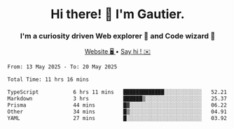 <h1 align="center">Hi there! 👋 I'm Gautier.</h1>
<h3 align="center">I'm a curiosity driven Web explorer 🚀 and Code wizard 🧙</h3>

<p align="center">
  <a href="https://xisabla.github.io/">Website 🖥️ </a> •
  <a href="mailto:xisabla.dev@gmail.com">Say hi ! ✉️</a>
</p>

<!--START_SECTION:waka-->

```txt
From: 13 May 2025 - To: 20 May 2025

Total Time: 11 hrs 16 mins

TypeScript           6 hrs 11 mins   █████████████░░░░░░░░░░░░   52.21 %
Markdown             3 hrs           ██████▒░░░░░░░░░░░░░░░░░░   25.37 %
Prisma               44 mins         █▓░░░░░░░░░░░░░░░░░░░░░░░   06.22 %
Other                34 mins         █▒░░░░░░░░░░░░░░░░░░░░░░░   04.91 %
YAML                 27 mins         █░░░░░░░░░░░░░░░░░░░░░░░░   03.92 %
```

<!--END_SECTION:waka-->
